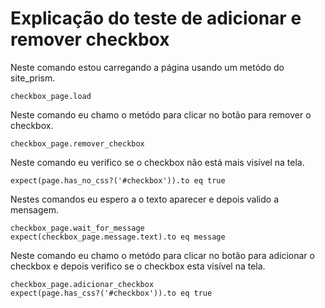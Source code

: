 # Explicação do teste de adicionar e remover checkbox

Neste comando estou carregando a página usando um metódo do site_prism.

```
checkbox_page.load
```

Neste comando eu chamo o metódo para clicar no botão para remover o checkbox.

```
checkbox_page.remover_checkbox
```

Neste comando eu verifico se o checkbox não está mais visível na tela.

  ```
  expect(page.has_no_css?('#checkbox')).to eq true
  ```

Nestes comandos eu espero a o texto aparecer e depois valido a mensagem.

  ```
  checkbox_page.wait_for_message
  expect(checkbox_page.message.text).to eq message
  ```

Neste comando eu chamo o metódo para clicar no botão para adicionar o checkbox e depois verifico se o checkbox esta visível na tela.

  ```
  checkbox_page.adicionar_checkbox
  expect(page.has_css?('#checkbox')).to eq true
  ```